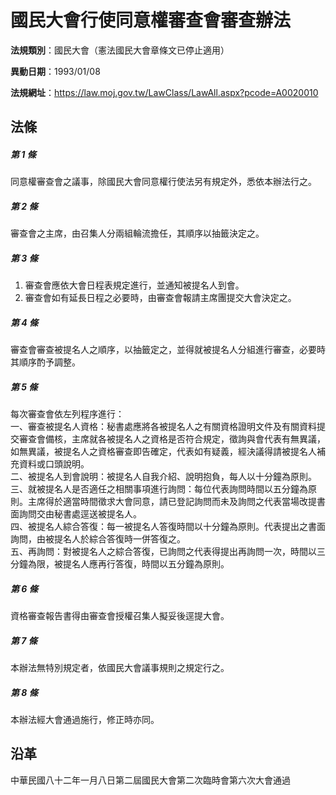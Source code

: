 # 國民大會行使同意權審查會審查辦法

**法規類別**：國民大會（憲法國民大會章條文已停止適用）

**異動日期**：1993/01/08  

**法規網址**：https://law.moj.gov.tw/LawClass/LawAll.aspx?pcode=A0020010





## 法條
##### 第 1 條
同意權審查會之議事，除國民大會同意權行使法另有規定外，悉依本辦法行之。

##### 第 2 條
審查會之主席，由召集人分兩組輪流擔任，其順序以抽籤決定之。

##### 第 3 條
1. 審查會應依大會日程表規定進行，並通知被提名人到會。
1. 審查會如有延長日程之必要時，由審查會報請主席團提交大會決定之。

##### 第 4 條
審查會審查被提名人之順序，以抽籤定之，並得就被提名人分組進行審查，必要時其順序酌予調整。

##### 第 5 條
每次審查會依左列程序進行：  
一、審查被提名人資格：秘書處應將各被提名人之有關資格證明文件及有關資料提交審查會備核，主席就各被提名人之資格是否符合規定，徵詢與會代表有無異議，如無異議，被提名人之資格審查即告確定，代表如有疑義，經決議得請被提名人補充資料或口頭說明。  
二、被提名人到會說明：被提名人自我介紹、說明抱負，每人以十分鐘為原則。  
三、就被提名人是否適任之相關事項進行詢問：每位代表詢問時間以五分鐘為原則。主席得於適當時間徵求大會同意，請已登記詢問而未及詢問之代表當場改提書面詢問交由秘書處逕送被提名人。  
四、被提名人綜合答復：每一被提名人答復時間以十分鐘為原則。代表提出之書面詢問，由被提名人於綜合答復時一併答復之。  
五、再詢問：對被提名人之綜合答復，已詢問之代表得提出再詢問一次，時間以三分鐘為限，被提名人應再行答復，時間以五分鐘為原則。

##### 第 6 條
資格審查報告書得由審查會授權召集人擬妥後逕提大會。

##### 第 7 條
本辦法無特別規定者，依國民大會議事規則之規定行之。

##### 第 8 條
本辦法經大會通過施行，修正時亦同。

## 沿革
中華民國八十二年一月八日第二屆國民大會第二次臨時會第六次大會通過

